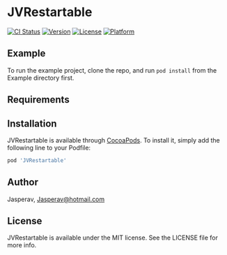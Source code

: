 # JVRestartable

[![CI Status](https://img.shields.io/travis/Jasperav/JVRestartable.svg?style=flat)](https://travis-ci.org/Jasperav/JVRestartable)
[![Version](https://img.shields.io/cocoapods/v/JVRestartable.svg?style=flat)](https://cocoapods.org/pods/JVRestartable)
[![License](https://img.shields.io/cocoapods/l/JVRestartable.svg?style=flat)](https://cocoapods.org/pods/JVRestartable)
[![Platform](https://img.shields.io/cocoapods/p/JVRestartable.svg?style=flat)](https://cocoapods.org/pods/JVRestartable)

## Example

To run the example project, clone the repo, and run `pod install` from the Example directory first.

## Requirements

## Installation

JVRestartable is available through [CocoaPods](https://cocoapods.org). To install
it, simply add the following line to your Podfile:

```ruby
pod 'JVRestartable'
```

## Author

Jasperav, Jasperav@hotmail.com

## License

JVRestartable is available under the MIT license. See the LICENSE file for more info.
